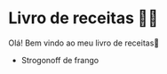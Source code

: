 # Livro de receitas :man_cook: 

Olá! Bem vindo ao meu livro de receitas:wave:

- Strogonoff de frango

